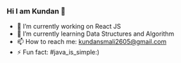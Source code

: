 ### Hi I am Kundan 👋
- 🔭 I’m currently working on React JS
- 🌱 I’m currently learning Data Structures and Algorithm
- 📫 How to reach me: kundansmali2605@gmail.com
- ⚡ Fun fact: #java_is_simple:)

<!--
**kundan181/kundan181** is a ✨ _special_ ✨ repository because its `README.md` (this file) appears on your GitHub profile.

Here are some ideas to get you started:

- 🔭 I’m currently working on React JS
- 🌱 I’m currently learning Data Structures and Algorithm
- 📫 How to reach me: kundansmali2605@gmail.com
- ⚡ Fun fact: #java_is_simple:)
-->
